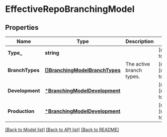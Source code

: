 # EffectiveRepoBranchingModel

## Properties
Name | Type | Description | Notes
------------ | ------------- | ------------- | -------------
**Type_** | **string** |  | [default to null]
**BranchTypes** | [**[]BranchingModelBranchTypes**](branching_model_branch_types.md) | The active branch types. | [optional] [default to null]
**Development** | [***BranchingModelDevelopment**](branching_model_development.md) |  | [optional] [default to null]
**Production** | [***BranchingModelDevelopment**](branching_model_development.md) |  | [optional] [default to null]

[[Back to Model list]](../README.md#documentation-for-models) [[Back to API list]](../README.md#documentation-for-api-endpoints) [[Back to README]](../README.md)


